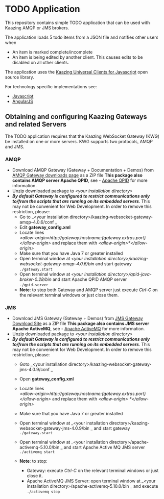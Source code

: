 # TODO Application
This repository contains simple TODO application that can be used with Kaazing AMQP or JMS brokers.

The application loads 5 todo items from a JSON file and notifies other users when
- An item is marked complete/incomplete
- An item is being edited by another client. This causes edits to be disabled on all other clients.

The application uses the [Kaazing Universal Clients for Javascript][1] open source library.

For technology specific implementations see:
- [Javascript][10]
- [AngularJS][11]

## Obtaining and configuring Kaazing Gateways and related Servers
The TODO application requires that the Kaazing WebSocket Gateway (KWG) be installed on one or more servers. KWG supports two protocols, AMQP and JMS.

### AMQP
- Download AMQP Gateway (Gateway + Documentation + Demos) from  [AMQP Gateway downloads page][5] as a ZIP file
	**This package also contains AMQP server Apache QPID**, see - [Apache QPID][6] for more information.
- Unzip downloaded package to _\<your installation directory\>_
- **_By default Gateway is configured to restrict communications only to/from the scripts that are running on its embedded servers_**. This may not be convenient for Web Development. In order to remove this restriction, please:
	- Go to _\<your installation directory\>/kaazing-websocket-gateway-amqp-4.0.6/conf _
	- Edit __gateway\_config.xml__
	- Locate lines  
		_\<allow-origin>http://${gateway.hostname}:${gateway.extras.port}\</allow-origin>_
and replace them with 
		_\<allow-origin>\*\</allow-origin>_
	- Make sure that you have Java 7 or greater installed
	- Open terminal window at _\<your installation directory\>/kaazing-websocket-gateway-amqp-4.0.6/bin_ and start gateway  
		`./gateway.start`
	- Open terminal window at _\<your installation directory\>/qpid-java-broker-0.28/bin_ and start Apache QPID AMQP server  
		`./qpid-server`
	- **Note**: to stop both Gateway and AMQP server just execute _Ctrl-C_ on the relevant terminal windows or just close them.  



### JMS
- Download JMS Gateway (Gateway + Demos) from  [JMS Gateway Download Site][7] as a ZIP file
	**This package also contains JMS server Apache ActiveMQ**, see - [Apache ActiveMQ][8] for more information.
- Unzip downloaded package to _\<your installation directory\>_
- **_By default Gateway is configured to restrict communications only to/from the scripts that are running on its embedded servers_**. This may not be convenient for Web Development. In order to remove this restriction, please:
	- Goto _\<your installation directory\>/kaazing-websocket-gateway-jms-4.0.9/conf _
	- Open __gateway\_config.xml__
	- Locate lines  
		_\<allow-origin>http://${gateway.hostname}:${gateway.extras.port}\</allow-origin>_
and replace them with 
		_\<allow-origin>
		\*\</allow-origin>_

	- Make sure that you have Java 7 or greater installed
	- Open terminal window at _\<your installation directory\>/kaazing-websocket-gateway-jms-4.0.9/bin _ and start gateway  
		`./gateway.start`
	- Open terminal window at  _\<your installation directory\>/apache-activemq-5.10.0/bin _ and start Apache Active MQ JMS server  
		`./activemq start`
	- **Note**: to stop:
		- Gateway: execute _Ctrl-C_ on the relevant terminal windows or just close it.
		- Apache ActiveMQ JMS Server: open terminal window at  _\<your installation directory\>/apache-activemq-5.10.0/bin _ and execute  
			`./activemq stop`



[1]:	https://github.com/kaazing/universal-client/tree/develop/javascript
[5]:	http://developer.kaazing.com/downloads/amqp-edition-download/
[6]:	https://qpid.apache.org/
[7]:	http://developer.kaazing.com/downloads/jms-edition-download/
[8]:	http://activemq.apache.org/
[10]:	https://github.com/kaazing/tutorials/tree/develop/todo/javascript
[11]:	https://github.com/kaazing/tutorials/tree/develop/todo/angularjs
